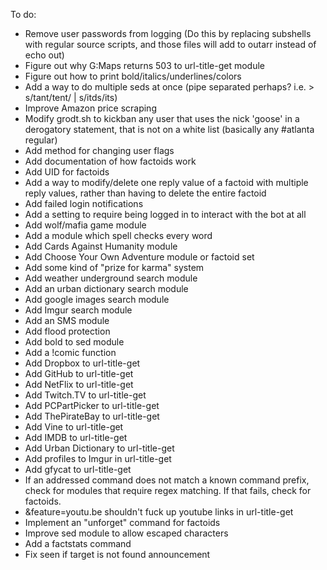 To do:
* Remove user passwords from logging (Do this by replacing subshells with regular source scripts, and those files will add to outarr instead of echo out)
* Figure out why G:Maps returns 503 to url-title-get module
* Figure out how to print bold/italics/underlines/colors
* Add a way to do multiple seds at once (pipe separated perhaps? i.e. > s/tant/tent/ | s/itds/its)
* Improve Amazon price scraping
* Modify grodt.sh to kickban any user that uses the nick 'goose' in a derogatory statement, that is not on a white list (basically any #atlanta regular)
* Add method for changing user flags
* Add documentation of how factoids work
* Add UID for factoids
* Add a way to modify/delete one reply value of a factoid with multiple reply values, rather than having to delete the entire factoid
* Add failed login notifications
* Add a setting to require being logged in to interact with the bot at all
* Add wolf/mafia game module
* Add a module which spell checks every word
* Add Cards Against Humanity module
* Add Choose Your Own Adventure module or factoid set
* Add some kind of "prize for karma" system
* Add weather underground search module
* Add an urban dictionary search module
* Add google images search module
* Add Imgur search module
* Add an SMS module
* Add flood protection
* Add bold to sed module
* Add a !comic function
* Add Dropbox to url-title-get
* Add GitHub to url-title-get
* Add NetFlix to url-title-get
* Add Twitch.TV to url-title-get
* Add PCPartPicker to url-title-get
* Add ThePirateBay to url-title-get
* Add Vine to url-title-get
* Add IMDB to url-title-get
* Add Urban Dictionary to url-title-get
* Add profiles to Imgur in url-title-get
* Add gfycat to url-title-get
* If an addressed command does not match a known command prefix, check for modules that require regex matching. If that fails, check for factoids.
* &feature=youtu.be shouldn't fuck up youtube links in url-title-get
* Implement an "unforget" command for factoids
* Improve sed module to allow escaped characters
* Add a factstats command
* Fix seen if target is not found announcement
